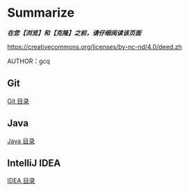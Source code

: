 # Summarize

***在您【浏览】和【克隆】之前，请仔细阅读该页面***

https://creativecommons.org/licenses/by-nc-nd/4.0/deed.zh

AUTHOR：gcq

## Git

[Git 目录](git/Git_CONTENTS_目录.md)



## Java

[Java 目录](java/JAVA_CONTENTS_目录.md)



## IntelliJ IDEA

[IDEA 目录](idea/IDEA_CONTENTS_目录.md)



